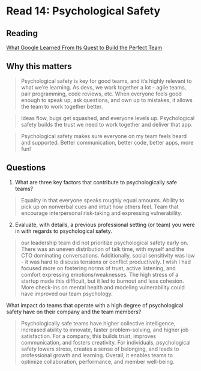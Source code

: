 

# Read 14: Psychological Safety

## Reading
[What Google Learned From Its Quest to Build the Perfect Team](https://web.archive.org/web/20221125192300/https://www.nytimes.com/2016/02/28/magazine/what-google-learned-from-its-quest-to-build-the-perfect-team.html)

## Why this matters
> Psychological safety is key for good teams, and it’s highly relevant to what we’re learning. As devs, we work together a lot - agile teams, pair programming, code reviews, etc. When everyone feels good enough to speak up, ask questions, and own up to mistakes, it allows the team to work together better.

> Ideas flow, bugs get squashed, and everyone levels up. Psychological safety builds the trust we need to work together and deliver that app.

> Psychological safety makes sure everyone on my team feels heard and supported. Better communication, better code, better apps, more fun!



## Questions

1. What are three key factors that contribute to psychologically safe teams?
> Equality in that everyone speaks roughly equal amounts.
> Ability to pick up on nonverbal cues and intuit how others feel.
> Team that encourage interpersonal risk-taking and expressing vulnerability.

2. Evaluate, with details, a previous professional setting (or team) you were in with regards to psychological safety. 
> our leadership team did not prioritize psychological safety early on. There was an uneven distribution of talk time, with myself and the CTO dominating conversations. Additionally, social sensitivity was low - it was hard to discuss tensions or conflict productively.
> I wish I had focused more on fostering norms of trust, active listening, and comfort expressing emotions/weaknesses. The high stress of a startup made this difficult, but it led to burnout and less cohesion. More check-ins on mental health and modeling vulnerability could have improved our team psychology.

What impact do teams that operate with a high degree of psychological safety have on their company and the team members?
> Psychologically safe teams have higher collective intelligence, increased ability to innovate, faster problem-solving, and higher job satisfaction. For a company, this builds trust, improves communication, and fosters creativity. For individuals, psychological safety lowers stress, creates a sense of belonging, and leads to professional growth and learning. 
> Overall, it enables teams to optimize collaboration, performance, and member well-being.
